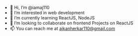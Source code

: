 - 👋 Hi, I’m @iamaj110
- 👀 I’m interested in web development 
- 🌱 I’m currently learning ReactJS, NodeJS
- 💞️ I’m looking to collaborate on frontend Projects on ReactJS
- 📫 You can reach me at ajkanherkar110@gmail.com

<!---
iamaj110/iamaj110 is a ✨ special ✨ repository because its `README.md` (this file) appears on your GitHub profile.
You can click the Preview link to take a look at your changes.
--->
